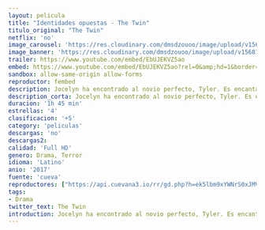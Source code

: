 ```yaml
---
layout: pelicula
title: "Identidades opuestas - The Twin"
titulo_original: "The Twin"
netflix: 'no'
image_carousel: 'https://res.cloudinary.com/dmsdzouoo/image/upload/v1568175224/twin-min_jiuspa.jpg'
image_banner: 'https://res.cloudinary.com/dmsdzouoo/image/upload/v1568175220/y7b79axyl3iq_thumbnail-min_dmaiao.jpg'
trailer: https://www.youtube.com/embed/EbUJEKVZ5ao
embed: https://www.youtube.com/embed/EbUJEKVZ5ao?rel=0&amp;hd=1&border=0&wmode=opaque&enablejsapi=1&modestbranding=1&controls=1&showinfo=1
sandbox: allow-same-origin allow-forms
reproductor: fembed
description: Jocelyn ha encontrado al novio perfecto, Tyler. Es encantador, un caballero y un gran apoyo para Jocelyn desde que ha comenzado sus estudios en la Universidad. Pero de repente, Tyler empieza a comportarse de una forma totalmente distinta.
description_corta: Jocelyn ha encontrado al novio perfecto, Tyler. Es encantador, un caballero y un gran apoyo para Jocelyn desde que ha comenzado sus estudios en la Universidad. Pero de repente, Tyler empieza a comportarse de una forma totalmente distinta.
duracion: '1h 45 min'
estrellas: '4'
clasificacion: '+5'
category: 'peliculas'
descargas: 'no'
descargas2:
calidad: 'Full HD'
genero: Drama, Terror
idioma: 'Latino'
anio: '2017'
fuente: 'cueva'
reproductores: ["https://api.cuevana3.io/rr/gd.php?h=ek5lbm9xYWNrS0xJMVp5b21KREk0dFBLbjVkaHhkRGdrOG1jbnBpUnhhS1ZzSnBma3EzWjQ5NjhnS0tscDY3ajFwQ0NpcURFMEx2VzBhQ0pxZGpFNXB1U3FadVkyUT09"]
tags:
- Drama
twitter_text: The Twin
introduction: Jocelyn ha encontrado al novio perfecto, Tyler. Es encantador, un caballero y un gran apoyo para Jocelyn desde que ha comenzado sus estudios en la Universidad. Pero de repente, Tyler empieza a comportarse de una forma totalmente distinta.
---
```



 







